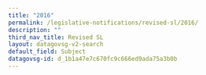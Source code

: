 ```yaml
---
title: "2016"
permalink: /legislative-notifications/revised-sl/2016/
description: ""
third_nav_title: Revised SL
layout: datagovsg-v2-search
default_field: Subject
datagovsg-id: d_1b1a47e7c670fc9c666ed9ada75a3b0b
---
```

